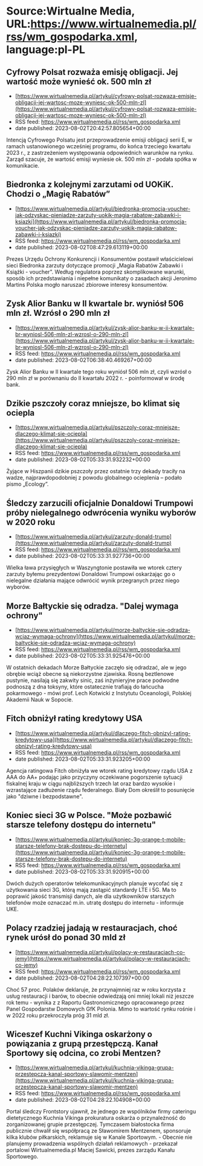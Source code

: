 # Source:Wirtualne Media, URL:https://www.wirtualnemedia.pl/rss/wm_gospodarka.xml, language:pl-PL

## Cyfrowy Polsat rozważa emisję obligacji. Jej wartość może wynieść ok. 500 mln zł
 - [https://www.wirtualnemedia.pl/artykul/cyfrowy-polsat-rozwaza-emisje-obligacji-jej-wartosc-moze-wyniesc-ok-500-mln-zl](https://www.wirtualnemedia.pl/artykul/cyfrowy-polsat-rozwaza-emisje-obligacji-jej-wartosc-moze-wyniesc-ok-500-mln-zl)
 - RSS feed: https://www.wirtualnemedia.pl/rss/wm_gospodarka.xml
 - date published: 2023-08-02T20:42:57.805654+00:00

Intencją Cyfrowego Polsatu jest przeprowadzenie emisji obligacji serii E, w ramach ustanowionego wcześniej programu, do końca trzeciego kwartału 2023 r., z zastrzeżeniem występowania odpowiednich warunków na rynku. Zarząd szacuje, że wartość emisji wyniesie ok. 500 mln zł - podała spółka w komunikacie.

## Biedronka z kolejnymi zarzutami od UOKiK. Chodzi o „Magię Rabatów”
 - [https://www.wirtualnemedia.pl/artykul/biedronka-promocja-voucher-jak-odzyskac-pieniadze-zarzuty-uokik-magia-rabatow-zabawki-i-ksiazki](https://www.wirtualnemedia.pl/artykul/biedronka-promocja-voucher-jak-odzyskac-pieniadze-zarzuty-uokik-magia-rabatow-zabawki-i-ksiazki)
 - RSS feed: https://www.wirtualnemedia.pl/rss/wm_gospodarka.xml
 - date published: 2023-08-02T08:47:29.613119+00:00

Prezes Urzędu Ochrony Konkurencji i Konsumentów postawił właścicielowi sieci Biedronka zarzuty dotyczące promocji „Magia Rabatów Zabawki i Książki - voucher”. Według regulatora poprzez skomplikowane warunki, sposób ich przedstawiania i niepełne komunikaty o zasadach akcji Jeronimo Martins Polska mogło naruszać zbiorowe interesy konsumentów.

## Zysk Alior Banku w II kwartale br. wyniósł 506 mln zł. Wzrósł o 290 mln zł
 - [https://www.wirtualnemedia.pl/artykul/zysk-alior-banku-w-ii-kwartale-br-wyniosl-506-mln-zl-wzrosl-o-290-mln-zl](https://www.wirtualnemedia.pl/artykul/zysk-alior-banku-w-ii-kwartale-br-wyniosl-506-mln-zl-wzrosl-o-290-mln-zl)
 - RSS feed: https://www.wirtualnemedia.pl/rss/wm_gospodarka.xml
 - date published: 2023-08-02T06:38:40.469267+00:00

Zysk Alior Banku w II kwartale tego roku wyniósł 506 mln zł, czyli wzrósł o 290 mln zł w porównaniu do II kwartału 2022 r. - poinformował w środę bank.

## Dzikie pszczoły coraz mniejsze, bo klimat się ociepla
 - [https://www.wirtualnemedia.pl/artykul/pszczoly-coraz-mniejsze-dlaczego-klimat-sie-ociepla](https://www.wirtualnemedia.pl/artykul/pszczoly-coraz-mniejsze-dlaczego-klimat-sie-ociepla)
 - RSS feed: https://www.wirtualnemedia.pl/rss/wm_gospodarka.xml
 - date published: 2023-08-02T05:33:31.932232+00:00

Żyjące w Hiszpanii dzikie pszczoły przez ostatnie trzy dekady traciły na wadze, najprawdopodobniej z powodu globalnego ocieplenia – podało pismo „Ecology”.

## Śledczy zarzucili oficjalnie Donaldowi Trumpowi próby nielegalnego odwrócenia wyniku wyborów w 2020 roku
 - [https://www.wirtualnemedia.pl/artykul/zarzuty-donald-trump](https://www.wirtualnemedia.pl/artykul/zarzuty-donald-trump)
 - RSS feed: https://www.wirtualnemedia.pl/rss/wm_gospodarka.xml
 - date published: 2023-08-02T05:33:31.927736+00:00

Wielka ława przysięgłych w Waszyngtonie postawiła we wtorek cztery zarzuty byłemu prezydentowi Donaldowi Trumpowi oskarżając go o nielegalne działania mające odwrócić wynik przegranych przez niego wyborów.

## Morze Bałtyckie się odradza. "Dalej wymaga ochrony"
 - [https://www.wirtualnemedia.pl/artykul/morze-baltyckie-sie-odradza-wciaz-wymaga-ochrony](https://www.wirtualnemedia.pl/artykul/morze-baltyckie-sie-odradza-wciaz-wymaga-ochrony)
 - RSS feed: https://www.wirtualnemedia.pl/rss/wm_gospodarka.xml
 - date published: 2023-08-02T05:33:31.925476+00:00

W ostatnich dekadach Morze Bałtyckie zaczęło się odradzać, ale w jego obrębie wciąż obecne są niekorzystne zjawiska. Rosną beztlenowe pustynie, nasilają się zakwity sinic, zaś inżynieryjne prace podwodne podnoszą z dna toksyny, które ostatecznie trafiają do łańcucha pokarmowego - mówi prof. Lech Kotwicki z Instytutu Oceanologii, Polskiej Akademii Nauk w Sopocie.

## Fitch obniżył rating kredytowy USA
 - [https://www.wirtualnemedia.pl/artykul/dlaczego-fitch-obnizyl-rating-kredytowy-usa](https://www.wirtualnemedia.pl/artykul/dlaczego-fitch-obnizyl-rating-kredytowy-usa)
 - RSS feed: https://www.wirtualnemedia.pl/rss/wm_gospodarka.xml
 - date published: 2023-08-02T05:33:31.923205+00:00

Agencja ratingowa Fitch obniżyła we wtorek rating kredytowy rządu USA z AAA do AA+ podając jako przyczyny oczekiwane pogorszenie sytuacji fiskalnej kraju w ciągu najbliższych trzech lat oraz bardzo wysokie i wzrastające zadłużenie rządu federalnego. Biały Dom określił to posunięcie jako "dziwne i bezpodstawne".

## Koniec sieci 3G w Polsce. "Może pozbawić starsze telefony dostępu do internetu"
 - [https://www.wirtualnemedia.pl/artykul/koniec-3g-orange-t-mobile-starsze-telefony-brak-dostepu-do-internetu](https://www.wirtualnemedia.pl/artykul/koniec-3g-orange-t-mobile-starsze-telefony-brak-dostepu-do-internetu)
 - RSS feed: https://www.wirtualnemedia.pl/rss/wm_gospodarka.xml
 - date published: 2023-08-02T05:33:31.920915+00:00

Dwóch dużych operatorów telekomunikacyjnych planuje wycofać się z użytkowania sieci 3G, którą mają zastąpić standardy LTE i 5G. Ma to poprawić jakość transmisji danych, ale dla użytkowników starszych telefonów może oznaczać m.in. utratę dostępu do internetu - informuje UKE.

## Polacy rzadziej jadają w restauracjach, choć rynek urósł do ponad 30 mld zł
 - [https://www.wirtualnemedia.pl/artykul/polacy-w-restauracjach-co-jemy](https://www.wirtualnemedia.pl/artykul/polacy-w-restauracjach-co-jemy)
 - RSS feed: https://www.wirtualnemedia.pl/rss/wm_gospodarka.xml
 - date published: 2023-08-02T04:28:22.107397+00:00

Choć 57 proc. Polaków deklaruje, że przynajmniej raz w roku korzysta z usług restauracji i barów, to obecnie odwiedzają oni mniej lokali niż jeszcze rok temu - wynika z z Raportu Gastronomicznego opracowanego przez Panel Gospodarstw Domowych GfK Polonia. Mimo to wartość rynku rośnie i w 2022 roku przekroczyła próg 31 mld zł.

## Wiceszef Kuchni Vikinga oskarżony o powiązania z grupą przestępczą. Kanał Sportowy się odcina, co zrobi Mentzen?
 - [https://www.wirtualnemedia.pl/artykul/kuchnia-vikinga-grupa-przestepcza-kanal-sportowy-slawomir-mentzen](https://www.wirtualnemedia.pl/artykul/kuchnia-vikinga-grupa-przestepcza-kanal-sportowy-slawomir-mentzen)
 - RSS feed: https://www.wirtualnemedia.pl/rss/wm_gospodarka.xml
 - date published: 2023-08-02T04:28:22.104908+00:00

Portal śledczy Frontstory ujawnił, że jednego ze wspólników firmy cateringu dietetycznego Kuchnia Vikinga prokuratura oskarża o przynależność do zorganizowanej grupie przestępczej. Tymczasem białostocka firma publicznie chwalił się współpracą ze Sławomirem Mentzenem, sponsoruje kilka klubów piłkarskich, reklamuje się w Kanale Sportowym. - Obecnie nie planujemy prowadzenia wspólnych działań reklamowych - przekazał portalowi Wirtualnemedia.pl Maciej Sawicki, prezes zarządu Kanału Sportowego.

